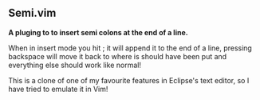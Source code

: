 ## Semi.vim

**A pluging to to insert semi colons at the end of a line.**

When in insert mode you hit ; it will append it to the end of a line, pressing
backspace will move it back to where is should have been put and everything else
should work like normal!

This is a clone of one of my favourite features in Eclipse's text editor, so I
have tried to emulate it in Vim! 
